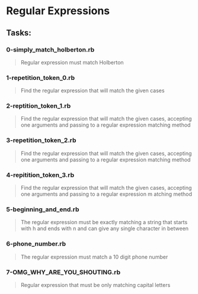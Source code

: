 # Regular Expressions

## Tasks:

### 0-simply_match_holberton.rb
> Regular expression must match Holberton

### 1-repetition_token_0.rb
> Find the regular expression that will match the given cases

### 2-reptition_token_1.rb
> Find the regular expression that will match the given cases, accepting one arguments and passing to a regular expression matching method

### 3-repetition_token_2.rb
> Find the regular expression that will match the given cases, accepting one arguments and passing to a regular expression matching method

### 4-repitition_token_3.rb
> Find the regular expression that will match the given cases, accepting one arguments and passing to a regular expression m
atching method

### 5-beginning_and_end.rb
> The regular expression must be exactly matching a string that starts with h and ends with n and can give any single character in between

### 6-phone_number.rb
> The regular expression must match a 10 digit phone number

### 7-OMG_WHY_ARE_YOU_SHOUTING.rb
> Regular expression that must be only matching capital letters







